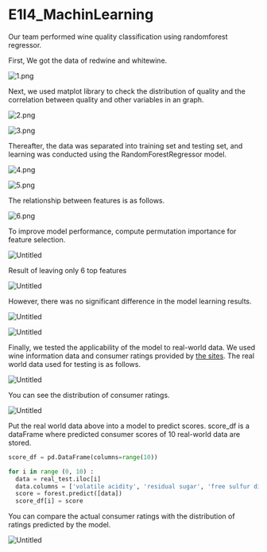 # E1I4_MachinLearning

Our team performed wine quality classification using randomforest regressor.


First, We got the data of redwine and whitewine.

![1.png](ReadMe%20md%2059ae4d4c8f24482bb9982fdfc4732ba5/1.png)

Next, we used matplot library to check the distribution of quality and the correlation between quality and other variables in an graph.

![2.png](ReadMe%20md%2059ae4d4c8f24482bb9982fdfc4732ba5/2.png)

![3.png](ReadMe%20md%2059ae4d4c8f24482bb9982fdfc4732ba5/3.png)

Thereafter, the data was separated into training set and testing set, and learning was conducted using the RandomForestRegressor model.

![4.png](ReadMe%20md%2059ae4d4c8f24482bb9982fdfc4732ba5/4.png)

![5.png](ReadMe%20md%2059ae4d4c8f24482bb9982fdfc4732ba5/5.png)

The relationship between features is as follows.

![6.png](ReadMe%20md%2059ae4d4c8f24482bb9982fdfc4732ba5/6.png)

To improve model performance, compute permutation importance for feature selection.

![Untitled](ReadMe%20md%2059ae4d4c8f24482bb9982fdfc4732ba5/Untitled.png)

Result of leaving only 6 top features

![Untitled](ReadMe%20md%2059ae4d4c8f24482bb9982fdfc4732ba5/Untitled%201.png)

However, there was no significant difference in the model learning results.

![Untitled](ReadMe%20md%2059ae4d4c8f24482bb9982fdfc4732ba5/Untitled%202.png)

![Untitled](ReadMe%20md%2059ae4d4c8f24482bb9982fdfc4732ba5/Untitled%203.png)

Finally, we tested the applicability of the model to real-world data. We used wine information data and consumer ratings provided by [the sites](https://www.wine21.com/main.html). The real world data used for testing is as follows.

![Untitled](ReadMe%20md%2059ae4d4c8f24482bb9982fdfc4732ba5/Untitled%204.png)

You can see the distribution of consumer ratings.

![Untitled](ReadMe%20md%2059ae4d4c8f24482bb9982fdfc4732ba5/Untitled%205.png)

Put the real world data above into a model to predict scores. score_df is a dataFrame where predicted consumer scores of 10 real-world data are stored.

```python
score_df = pd.DataFrame(columns=range(10))

for i in range (0, 10) :
  data = real_test.iloc[i]
  data.columns = ['volatile acidity', 'residual sugar', 'free sulfur dioxide', 'total sulfur dioxide', 'sulphates', 'alcohol']
  score = forest.predict([data])
  score_df[i] = score
```

You can compare the actual consumer ratings with the distribution of ratings predicted by the model.

![Untitled](ReadMe%20md%2059ae4d4c8f24482bb9982fdfc4732ba5/Untitled%206.png)

